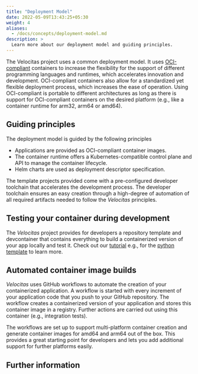 ```yaml
---
title: "Deployment Model"
date: 2022-05-09T13:43:25+05:30
weight: 4
aliases:
  - /docs/concepts/deployment-model.md
description: >
  Learn more about our deployment model and guiding principles.
---
```


The Velocitas project uses a common deployment model. It uses [OCI-compliant](https://opencontainers.org/) containers to increase the flexibility for the support of different programming languages and runtimes, which accelerates innovation and development. OCI-compliant containers also allow for a standardized yet flexible deployment process, which increases the ease of operation. Using OCI-compliant is portable to different architectures as long as there is support for OCI-compliant containers on the desired platform (e.g., like a container runtime for arm32, arm64 or amd64).

## Guiding principles

The deployment model is guided by the following principles

- Applications are provided as OCI-compliant container images.
- The container runtime offers a Kubernetes-compatible control plane and API to manage the container lifecycle.
- Helm charts are used as deployment descriptor specification.

The template projects provided come with a pre-configured developer toolchain that accelerates the development process. The developer toolchain ensures an easy creation through a high-degree of automation of all required artifacts needed to follow the _Velocitas_ principles.

## Testing your container during development

The _Velocitas_ project provides for developers a repository template and devcontainer that contains everything to build a containerized version of your app locally and test it. Check out our [tutorial](/docs/tutorials/) e.g., for the [python template](https://github.com/eclipse-velocitas/vehicle-app-python-template) to learn more.

## Automated container image builds

_Velocitas_ uses GitHub workflows to automate the creation of your containerized application. A workflow is started with every increment of your application code that you push to your GitHub repository. The workflow creates a containerized version of your application and stores this container image in a registry. Further actions are carried out using this container (e.g., integration tests).

The workflows are set up to support multi-platform container creation and generate container images for amd64 and arm64 out of the box. This provides a great starting point for developers and lets you add additional support for further platforms easily.

## Further information

